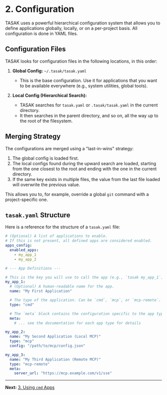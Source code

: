 # 2. Configuration

TASAK uses a powerful hierarchical configuration system that allows you to define applications globally, locally, or on a per-project basis. All configuration is done in YAML files.

## Configuration Files

TASAK looks for configuration files in the following locations, in this order:

1.  **Global Config:** `~/.tasak/tasak.yaml`
    *   This is the base configuration. Use it for applications that you want to be available everywhere (e.g., system utilities, global tools).

2.  **Local Config (Hierarchical Search):**
    *   TASAK searches for `tasak.yaml` or `.tasak/tasak.yaml` in the current directory.
    *   It then searches in the parent directory, and so on, all the way up to the root of the filesystem.

## Merging Strategy

The configurations are merged using a "last-in-wins" strategy:

1.  The global config is loaded first.
2.  The local configs found during the upward search are loaded, starting from the one closest to the root and ending with the one in the current directory.
3.  If the same key exists in multiple files, the value from the last file loaded will overwrite the previous value.

This allows you to, for example, override a global `git` command with a project-specific one.

## `tasak.yaml` Structure

Here is a reference for the structure of a `tasak.yaml` file:

```yaml
# (Optional) A list of applications to enable.
# If this is not present, all defined apps are considered enabled.
apps_config:
  enabled_apps:
    - my_app_1
    - my_app_2

# --- App Definitions ---

# This is the key you will use to call the app (e.g., `tasak my_app_1`)
my_app_1:
  # (Optional) A human-readable name for the app.
  name: "My First Application"

  # The type of the application. Can be `cmd`, `mcp`, or `mcp-remote`.
  type: "cmd"

  # The `meta` block contains the configuration specific to the app type.
  meta:
    # ... see the documentation for each app type for details

my_app_2:
  name: "My Second Application (Local MCP)"
  type: "mcp"
  config: "/path/to/mcp/config.json"

my_app_3:
  name: "My Third Application (Remote MCP)"
  type: "mcp-remote"
  meta:
    server_url: "https://mcp.example.com/v1/sse"
```

---

**Next:** [3. Using `cmd` Apps](3.-Using-Cmd-Apps.md)
